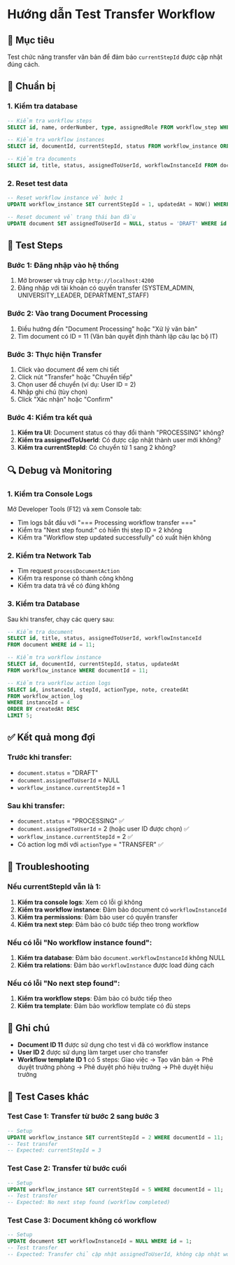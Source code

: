 # Hướng dẫn Test Transfer Workflow

## 🎯 Mục tiêu
Test chức năng transfer văn bản để đảm bảo `currentStepId` được cập nhật đúng cách.

## 🔧 Chuẩn bị

### 1. **Kiểm tra database**
```sql
-- Kiểm tra workflow steps
SELECT id, name, orderNumber, type, assignedRole FROM workflow_step WHERE templateId = 1 ORDER BY orderNumber;

-- Kiểm tra workflow instances
SELECT id, documentId, currentStepId, status FROM workflow_instance ORDER BY id DESC LIMIT 5;

-- Kiểm tra documents
SELECT id, title, status, assignedToUserId, workflowInstanceId FROM document WHERE id IN (1, 2, 3, 11) ORDER BY id;
```

### 2. **Reset test data**
```sql
-- Reset workflow instance về bước 1
UPDATE workflow_instance SET currentStepId = 1, updatedAt = NOW() WHERE documentId = 11;

-- Reset document về trạng thái ban đầu
UPDATE document SET assignedToUserId = NULL, status = 'DRAFT' WHERE id = 11;
```

## 🧪 Test Steps

### **Bước 1: Đăng nhập vào hệ thống**
1. Mở browser và truy cập `http://localhost:4200`
2. Đăng nhập với tài khoản có quyền transfer (SYSTEM_ADMIN, UNIVERSITY_LEADER, DEPARTMENT_STAFF)

### **Bước 2: Vào trang Document Processing**
1. Điều hướng đến "Document Processing" hoặc "Xử lý văn bản"
2. Tìm document có ID = 11 (Văn bản quyết định thành lập câu lạc bộ IT)

### **Bước 3: Thực hiện Transfer**
1. Click vào document để xem chi tiết
2. Click nút "Transfer" hoặc "Chuyển tiếp"
3. Chọn user để chuyển (ví dụ: User ID = 2)
4. Nhập ghi chú (tùy chọn)
5. Click "Xác nhận" hoặc "Confirm"

### **Bước 4: Kiểm tra kết quả**
1. **Kiểm tra UI**: Document status có thay đổi thành "PROCESSING" không?
2. **Kiểm tra assignedToUserId**: Có được cập nhật thành user mới không?
3. **Kiểm tra currentStepId**: Có chuyển từ 1 sang 2 không?

## 🔍 Debug và Monitoring

### **1. Kiểm tra Console Logs**
Mở Developer Tools (F12) và xem Console tab:
- Tìm logs bắt đầu với "=== Processing workflow transfer ==="
- Kiểm tra "Next step found:" có hiển thị step ID = 2 không
- Kiểm tra "Workflow step updated successfully" có xuất hiện không

### **2. Kiểm tra Network Tab**
- Tìm request `processDocumentAction`
- Kiểm tra response có thành công không
- Kiểm tra data trả về có đúng không

### **3. Kiểm tra Database**
Sau khi transfer, chạy các query sau:
```sql
-- Kiểm tra document
SELECT id, title, status, assignedToUserId, workflowInstanceId 
FROM document WHERE id = 11;

-- Kiểm tra workflow instance
SELECT id, documentId, currentStepId, status, updatedAt 
FROM workflow_instance WHERE documentId = 11;

-- Kiểm tra workflow action logs
SELECT id, instanceId, stepId, actionType, note, createdAt 
FROM workflow_action_log 
WHERE instanceId = 4 
ORDER BY createdAt DESC 
LIMIT 5;
```

## ✅ Kết quả mong đợi

### **Trước khi transfer:**
- `document.status` = "DRAFT"
- `document.assignedToUserId` = NULL
- `workflow_instance.currentStepId` = 1

### **Sau khi transfer:**
- `document.status` = "PROCESSING" ✅
- `document.assignedToUserId` = 2 (hoặc user ID được chọn) ✅
- `workflow_instance.currentStepId` = 2 ✅
- Có action log mới với `actionType` = "TRANSFER" ✅

## 🐛 Troubleshooting

### **Nếu currentStepId vẫn là 1:**
1. **Kiểm tra console logs**: Xem có lỗi gì không
2. **Kiểm tra workflow instance**: Đảm bảo document có `workflowInstanceId`
3. **Kiểm tra permissions**: Đảm bảo user có quyền transfer
4. **Kiểm tra next step**: Đảm bảo có bước tiếp theo trong workflow

### **Nếu có lỗi "No workflow instance found":**
1. **Kiểm tra database**: Đảm bảo `document.workflowInstanceId` không NULL
2. **Kiểm tra relations**: Đảm bảo `workflowInstance` được load đúng cách

### **Nếu có lỗi "No next step found":**
1. **Kiểm tra workflow steps**: Đảm bảo có bước tiếp theo
2. **Kiểm tra template**: Đảm bảo workflow template có đủ steps

## 📝 Ghi chú

- **Document ID 11** được sử dụng cho test vì đã có workflow instance
- **User ID 2** được sử dụng làm target user cho transfer
- **Workflow template ID 1** có 5 steps: Giao việc → Tạo văn bản → Phê duyệt trưởng phòng → Phê duyệt phó hiệu trưởng → Phê duyệt hiệu trưởng

## 🔄 Test Cases khác

### **Test Case 1: Transfer từ bước 2 sang bước 3**
```sql
-- Setup
UPDATE workflow_instance SET currentStepId = 2 WHERE documentId = 11;
-- Test transfer
-- Expected: currentStepId = 3
```

### **Test Case 2: Transfer từ bước cuối**
```sql
-- Setup  
UPDATE workflow_instance SET currentStepId = 5 WHERE documentId = 11;
-- Test transfer
-- Expected: No next step found (workflow completed)
```

### **Test Case 3: Document không có workflow**
```sql
-- Setup
UPDATE document SET workflowInstanceId = NULL WHERE id = 1;
-- Test transfer
-- Expected: Transfer chỉ cập nhật assignedToUserId, không cập nhật workflow
```
